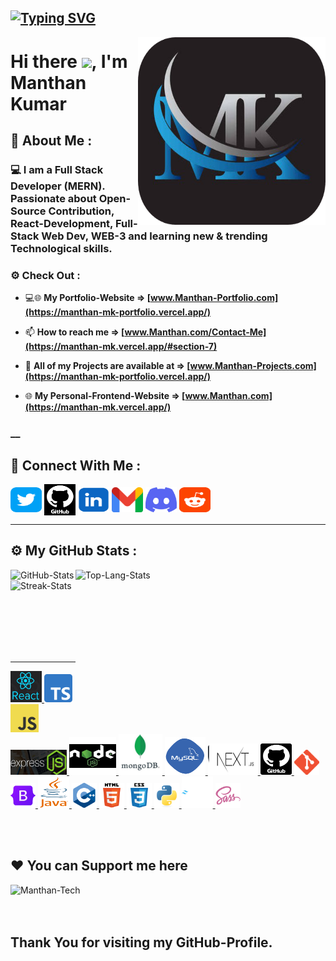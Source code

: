 ## [![Typing SVG](https://readme-typing-svg.herokuapp.com?color=0DFF0A&size=30&multiline=true&width=700&lines=Welcome+to+MANTHAN's+GitHub+Profile)](https://git.io/typing-svg)

<a href="https://manthan-mk-portfolio.vercel.app/" target="blank" rel="noreferrer"><img align="right" width="300px" height="300px" src="./assets/socials/mk-logoo.png" alt="MK-Website"></a>

# Hi there <img src="https://github.com/TheDudeThatCode/TheDudeThatCode/blob/master/Assets/Hi.gif" width="30px">, I'm Manthan Kumar

## 🚀 About Me :

### 💻 I am a Full Stack Developer (MERN). Passionate about Open-Source Contribution, React-Development, Full-Stack Web Dev, WEB-3 and learning new & trending Technological skills.

<!-- I am always eager to learn and work with new technologies and share my knowledge with others. I am excited to continue growing and learning in my field, and I look forward to connecting with others who share my interests. -->

### ⚙️ Check Out :

- 💻🌐 <b>My Portfolio-Website => [www.Manthan-Portfolio.com](https://manthan-mk-portfolio.vercel.app/) </b>

- 📫 <b>How to reach me => [www.Manthan.com/Contact-Me](https://manthan-mk.vercel.app/#section-7) </b>

- 💼 <b>All of my Projects are available at => [www.Manthan-Projects.com](https://manthan-mk-portfolio.vercel.app/) </b>

- 🌐 <b>My Personal-Frontend-Website => [www.Manthan.com](https://manthan-mk.vercel.app/) </b>

### \_\_

## 🔗 Connect With Me :

<p align="left">

<a href="https://twitter.com/Mk4Coder" target="_blank" rel="noreferrer"><img align="center" src="./assets/socials/twitter.png" alt="Twitter" height="40" width="50" title="twitter" /></a>
<a href="https://github.com/Mk4Levi" target="_blank" rel="noreferrer"><img align="center" src="./assets/socials/github.png" alt="GitHub" height="50" width="50" title="github" /></a>
<a href="https://www.linkedin.com/in/mk4coder" target="_blank" rel="noreferrer"><img align="center" src="./assets/socials/linkedin.png" alt="LinkedIn" height="40" width="50" title="linkedin" /></a>
<a href="mailto:mksoul1811@gmail.com" target="_blank" rel="noreferrer"><img align="center" src="./assets/socials/Gmail.png" alt="Gmail" height="40" width="50" title="gmail" /></a>
<a href="https://discord.io/manthan-discord" target="_blank" rel="noreferrer"><img align="center" src="./assets/socials/discord.png" alt="Discord" height="40" width="50" title="discord" /></a>
<a href="https://www.reddit.com/user/Mkp_Reddit" target="_blank" rel="noreferrer"><img align="center" src="./assets/socials/reddit.png" alt="Reddit" height="40" width="50" title="reddit" /></a>

</p>

<hr>

## ⚙️ My GitHub Stats :

<p><img align="left" src="https://bhagya-mudgal-github-readme-stats.vercel.app/api?username=Mk4Levi&count_private=true&show_icons=true&theme=blue-green&locale=en" alt="GitHub-Stats" /></p>

<p><img align="right" src="https://github-readme-stats.vercel.app/api/top-langs/?username=Mk4Levi&count_private=true&show_icons=true&theme=github_dark&locale=en&layout=compact" alt="Top-Lang-Stats" width="400px" height="250px" /></p>

<p><img align="left" src="https://github-readme-streak-stats.herokuapp.com/?user=Mk4Levi&count_private=true&theme=github-dark-blue" alt="Streak-Stats" /></p>

<br><br><br><br><br><br>

  <span>
   <br>
   <hr>
 <a href="https://reactjs.org/" target="_blank" rel="noreferrer"> <img src="./assets/react.jpg" alt="react" width="50" height="50" title="React.js"> </a>
  <a href="https://www.typescriptlang.org/" target="_blank" rel="noreferrer"> <img src="./assets/typescript.png" alt="typescript" width="45" height="45" title="TypeScript"> </a>
 <a href="https://developer.mozilla.org/en-US/docs/Web/JavaScript" target="_blank" rel="noreferrer"> <img src="./assets/javascript.png" alt="javascript" width="45" height="45" title="JavaScript"> </a>
 <a href="https://expressjs.com/" target="_blank" rel="noreferrer"> <img src="./assets/expressjs.png" alt="Express.js" width="90" height="40" title="Express.js"> </a>
 <a href="https://nodejs.org" target="_blank" rel="noreferrer"> <img src="./assets/nodejs.png" alt="nodejs" width="75" height="60" title="Node.js"> </a>
 <a href="https://www.mongodb.com/" target="_blank" rel="noreferrer"> <img src="./assets/mongodb.jpg" alt="mongodb" width="70" height="65" title="MongoDB"> </a> 
  <a href="https://www.mysql.com/" target="_blank" rel="noreferrer"> <img src="./assets/mysql.png" alt="mysql" width="65" height="60" title="mySQL"> </a> 
 <a href="https://nextjs.org/" target="_blank" rel="noreferrer"> <img src="./assets/nextjs.jpg" alt="Next.js" width="80" height="50" title="Next.js"> </a> 
  <a href="https://github.com/" target="_blank" rel="noreferrer"> <img src="./assets/github.png" alt="git" width="50" height="50" title="GitHub" title="GitHub"> </a>
  <a href="https://git-scm.com/" target="_blank" rel="noreferrer"> <img src="./assets/git.png" alt="git" width="40" height="40" title="Git"> </a> 
 <a href="https://getbootstrap.com/docs/" target="_blank" rel="noreferrer"> <img src="https://raw.githubusercontent.com/devicons/devicon/master/icons/bootstrap/bootstrap-original.svg" alt="git" width="40" height="40" title="Bootstrap-5"> </a> 
  <a href="https://www.w3schools.com/cpp/" target="_blank" rel="noreferrer"> <img src="./assets/java.png" alt="java" width="50" height="50" title="Java"> </a>
  <a href="https://www.w3schools.com/cpp/" target="_blank" rel="noreferrer"> <img src="https://raw.githubusercontent.com/devicons/devicon/master/icons/cplusplus/cplusplus-original.svg" alt="cplusplus" width="40" height="40" title="C++"> </a>
<a href="https://www.w3.org/html/" target="_blank" rel="noreferrer"> <img src="https://raw.githubusercontent.com/devicons/devicon/master/icons/html5/html5-original-wordmark.svg" alt="html5" width="40" height="40" title="HTML-5"> </a> 
  <a href="https://www.w3schools.com/css/" target="_blank" rel="noreferrer"> <img src="https://raw.githubusercontent.com/devicons/devicon/master/icons/css3/css3-original-wordmark.svg" alt="css3" width="40" height="40" title="CSS-3"> </a>
  <a href="https://www.python.org" target="_blank" rel="noreferrer"> <img src="https://raw.githubusercontent.com/devicons/devicon/master/icons/python/python-original.svg" alt="python" width="40" height="40" title="Python"> </a> 
  <a href="https://tailwindcss.com/" target="_blank" rel="noreferrer"> <img src="https://raw.githubusercontent.com/devicons/devicon/master/icons/tailwindcss/tailwindcss-original-wordmark.svg" alt="Tailwind" width="50" height="50" title="Tailwind"> </a> 
 <a href="https://sass-lang.com" target="_blank" rel="noreferrer"> <img src="https://raw.githubusercontent.com/devicons/devicon/master/icons/sass/sass-original.svg" alt="sass" width="40" height="40" title="SASS"> </a> 
  
</span>

<br> <br>

## ❤️ You can Support me here

<p><a href="https://www.buymeacoffee.com/manthan4coder"> <img align="left" src="https://cdn.buymeacoffee.com/buttons/v2/default-yellow.png" height="50" width="210" alt="Manthan-Tech" /></a></p><br><br><br>

## Thank You for visiting my GitHub-Profile.
